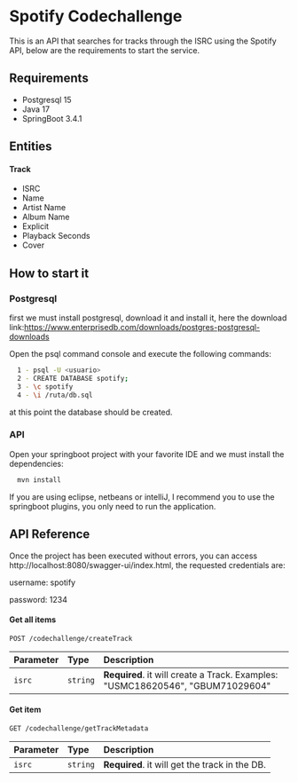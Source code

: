 
# Spotify Codechallenge

This is an API that searches for tracks through the ISRC using the Spotify API, below are the requirements to start the service.


## Requirements

- Postgresql 15
- Java 17
- SpringBoot 3.4.1


## Entities
#### Track
- ISRC
- Name
- Artist Name
- Album Name
- Explicit
- Playback Seconds
- Cover


## How to start it

### Postgresql

first we must install postgresql, download it and install it, here the download link:https://www.enterprisedb.com/downloads/postgres-postgresql-downloads

Open the psql command console and execute the following commands:

```bash
  1 - psql -U <usuario>
  2 - CREATE DATABASE spotify;
  3 - \c spotify
  4 - \i /ruta/db.sql
```

at this point the database should be created.

### API

Open your springboot project with your favorite IDE and we must install the dependencies:

```bash
  mvn install
```

If you are using eclipse, netbeans or intelliJ, I recommend you to use the springboot plugins, you only need to run the application.


## API Reference

Once the project has been executed without errors, you can access http://localhost:8080/swagger-ui/index.html, the requested credentials are:

username: spotify

password: 1234

#### Get all items

```http
POST /codechallenge/createTrack
```

| Parameter | Type     | Description                |
| :-------- | :------- | :------------------------- |
| `isrc` | `string` | **Required**. it will create a Track. Examples: "USMC18620546", "GBUM71029604" |

#### Get item

```http
GET /codechallenge/getTrackMetadata
```

| Parameter | Type     | Description                       |
| :-------- | :------- | :-------------------------------- |
| `isrc`      | `string` | **Required**. it will get the track in the DB. |